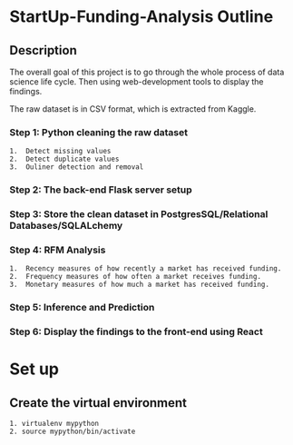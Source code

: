 # StartUp-Funding-Analysis Outline 

## Description 
The overall goal of this project is to go through the whole process of data science life cycle. 
Then using web-development tools to display the findings.  

The raw dataset is in CSV format, which is extracted from Kaggle. 

<a href="https://www.kaggle.com/arindam235/startup-investments-crunchbase"></a>


### Step 1: Python cleaning the raw dataset 
    1.  Detect missing values 
    2.  Detect duplicate values
    3.  Ouliner detection and removal 

### Step 2: The back-end Flask server setup

### Step 3: Store the clean dataset in PostgresSQL/Relational Databases/SQLALchemy 

### Step 4: RFM Analysis 
    1.  Recency measures of how recently a market has received funding.
    2.  Frequency measures of how often a market receives funding.
    3.  Monetary measures of how much a market has received funding.

### Step 5: Inference and Prediction 

### Step 6: Display the findings to the front-end using React 

# Set up 
## Create the virtual environment 
    1. virtualenv mypython
    2. source mypython/bin/activate